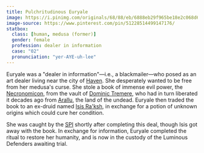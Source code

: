 ```yaml
---
title: Pulchritudinous Euryale
image: https://i.pinimg.com/originals/68/88/eb/6888eb29f965be18e2c068d6f93f4576.png
image-source: https://www.pinterest.com/pin/51228514499147176/
statbox:
  class: [human, medusa (former)]
  gender: female
  profession: dealer in information
  case: "02"
  pronunciation: "yer-AYE-uh-lee"
---
```


Euryale was a "dealer in information"&mdash;i.e., a blackmailer&mdash;who posed
as an art dealer living near the city of [Haven](../locales/haven). She
desperately wanted to be free from her medusa's curse. She stole a book of
immense evil power, the [Necronomicon](../reliquaries/necronomicon), from the
vault of [Dominic Tremere](dominic-tremere), who had in turn liberated it
decades ago from [Arallu](../locales/arallu), the land of the undead. Euryale
then traded the book to an ex-druid named [Isis Ra'ksh](isis-raksh), in
exchange for a potion of unknown origins which could cure her condition.

She was caught by the [SPI](../orgs/spi) shortly after completing this deal,
though Isis got away with the book. In exchange for information, Euryale
completed the ritual to restore her humanity, and is now in the custody of the
Luminous Defenders awaiting trial.
